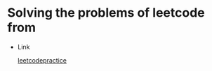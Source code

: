 # Solving the problems of leetcode from 

* Link

    [leetcodepractice](https://neetcode.io/practice)
